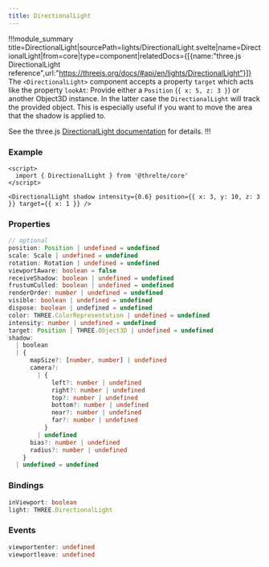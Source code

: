 ```yaml
---
title: DirectionalLight
---
```


!!!module_summary title=DirectionalLight|sourcePath=lights/DirectionalLight.svelte|name=DirectionalLight|from=core|type=component|relatedDocs={[{name:"three.js DirectionalLight reference",url:"https://threejs.org/docs/#api/en/lights/DirectionalLight"}]}
The `<DirectionalLight>` component accepts a property `target` which acts like the property `lookAt`: Provide either a `Position` (`{ x: 5, z: 3 }`) or another Object3D instance. In the latter case the `DirectionalLight` will track the provided object. This is especially useful if you want to move the area that the shadow is applied to.

See the three.js [DirectionalLight documentation](https://threejs.org/index.html?q=direct#api/en/lights/DirectionalLight) for details.
!!!

### Example

```svelte
<script>
  import { DirectionalLight } from '@threlte/core'
</script>

<DirectionalLight shadow intensity={0.6} position={{ x: 3, y: 10, z: 3 }} target={{ x: 1 }} />
```

### Properties

```ts
// optional
position: Position | undefined = undefined
scale: Scale | undefined = undefined
rotation: Rotation | undefined = undefined
viewportAware: boolean = false
receiveShadow: boolean | undefined = undefined
frustumCulled: boolean | undefined = undefined
renderOrder: number | undefined = undefined
visible: boolean | undefined = undefined
dispose: boolean | undefined = undefined
color: THREE.ColorRepresentation | undefined = undefined
intensity: number | undefined = undefined
target: Position | THREE.Object3D | undefined = undefined
shadow:
  | boolean
  | {
      mapSize?: [number, number] | undefined
      camera?:
        | {
            left?: number | undefined
            right?: number | undefined
            top?: number | undefined
            bottom?: number | undefined
            near?: number | undefined
            far?: number | undefined
          }
        | undefined
      bias?: number | undefined
      radius?: number | undefined
    }
  | undefined = undefined
```

### Bindings

```ts
inViewport: boolean
light: THREE.DirectionalLight
```

### Events

```ts
viewportenter: undefined
viewportleave: undefined
```
